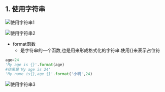 ## 1. 使用字符串

![使用字符串1](https://note.youdao.com/yws/api/personal/file/WEBf0df45d8032e70e20021edd1a3704801?method=download&shareKey=ad7d4dbe55e9169ec9e35de0d7c06173)

![使用字符串2](https://note.youdao.com/yws/api/personal/file/WEB66ecc99e9079823fb4301a13baf5aebf?method=download&shareKey=64dd10bebb646d253590d2ff7855ffc7)

* format函数
    * 是字符串的一个函数,也是用来形成格式化的字符串.使用{}来表示占位符

```python
age=24
'My age is {}'.format(age)
#结果是'My age is 24'
'My name is{},age {}'.format('小明',24)
```

![使用字符串3](https://note.youdao.com/yws/api/personal/file/WEB1c6f972703ace831830c2f67e8768b21?method=download&shareKey=ce59bb7a3bdf42ed88447b783b5cd4cb)
